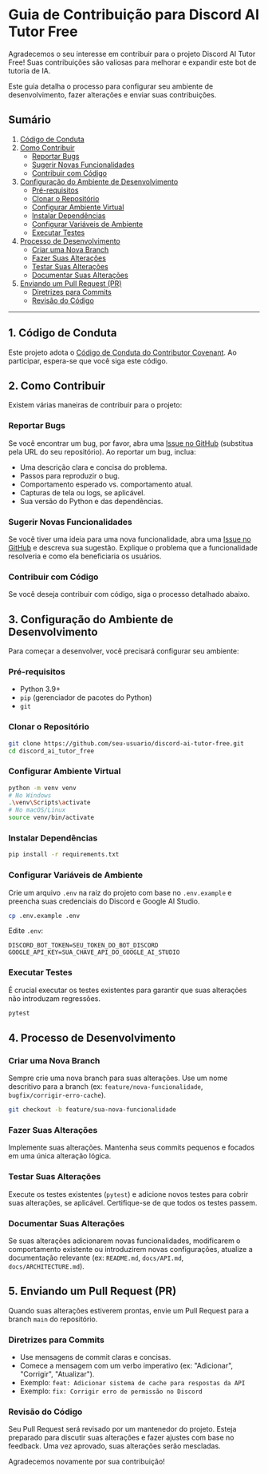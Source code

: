 # Guia de Contribuição para Discord AI Tutor Free

Agradecemos o seu interesse em contribuir para o projeto Discord AI Tutor Free! Suas contribuições são valiosas para melhorar e expandir este bot de tutoria de IA.

Este guia detalha o processo para configurar seu ambiente de desenvolvimento, fazer alterações e enviar suas contribuições.

## Sumário

1.  [Código de Conduta](#1-código-de-conduta)
2.  [Como Contribuir](#2-como-contribuir)
    *   [Reportar Bugs](#reportar-bugs)
    *   [Sugerir Novas Funcionalidades](#sugerir-novas-funcionalidades)
    *   [Contribuir com Código](#contribuir-com-código)
3.  [Configuração do Ambiente de Desenvolvimento](#3-configuração-do-ambiente-de-desenvolvimento)
    *   [Pré-requisitos](#pré-requisitos)
    *   [Clonar o Repositório](#clonar-o-repositório)
    *   [Configurar Ambiente Virtual](#configurar-ambiente-virtual)
    *   [Instalar Dependências](#instalar-dependências)
    *   [Configurar Variáveis de Ambiente](#configurar-variáveis-de-ambiente)
    *   [Executar Testes](#executar-testes)
4.  [Processo de Desenvolvimento](#4-processo-de-desenvolvimento)
    *   [Criar uma Nova Branch](#criar-uma-nova-branch)
    *   [Fazer Suas Alterações](#fazer-suas-alterações)
    *   [Testar Suas Alterações](#testar-suas-alterações)
    *   [Documentar Suas Alterações](#documentar-suas-alterações)
5.  [Enviando um Pull Request (PR)](#5-enviando-um-pull-request-pr)
    *   [Diretrizes para Commits](#diretrizes-para-commits)
    *   [Revisão do Código](#revisão-do-código)

---

## 1. Código de Conduta

Este projeto adota o [Código de Conduta do Contributor Covenant](https://www.contributor-covenant.org/version/2/0/code_of_conduct.html). Ao participar, espera-se que você siga este código.

## 2. Como Contribuir

Existem várias maneiras de contribuir para o projeto:

### Reportar Bugs

Se você encontrar um bug, por favor, abra uma [Issue no GitHub](https://github.com/seu-usuario/discord-ai-tutor-free/issues) (substitua pela URL do seu repositório). Ao reportar um bug, inclua:

-   Uma descrição clara e concisa do problema.
-   Passos para reproduzir o bug.
-   Comportamento esperado vs. comportamento atual.
-   Capturas de tela ou logs, se aplicável.
-   Sua versão do Python e das dependências.

### Sugerir Novas Funcionalidades

Se você tiver uma ideia para uma nova funcionalidade, abra uma [Issue no GitHub](https://github.com/seu-usuario/discord-ai-tutor-free/issues) e descreva sua sugestão. Explique o problema que a funcionalidade resolveria e como ela beneficiaria os usuários.

### Contribuir com Código

Se você deseja contribuir com código, siga o processo detalhado abaixo.

## 3. Configuração do Ambiente de Desenvolvimento

Para começar a desenvolver, você precisará configurar seu ambiente:

### Pré-requisitos

-   Python 3.9+
-   `pip` (gerenciador de pacotes do Python)
-   `git`

### Clonar o Repositório

```bash
git clone https://github.com/seu-usuario/discord-ai-tutor-free.git
cd discord_ai_tutor_free
```

### Configurar Ambiente Virtual

```bash
python -m venv venv
# No Windows
.\venv\Scripts\activate
# No macOS/Linux
source venv/bin/activate
```

### Instalar Dependências

```bash
pip install -r requirements.txt
```

### Configurar Variáveis de Ambiente

Crie um arquivo `.env` na raiz do projeto com base no `.env.example` e preencha suas credenciais do Discord e Google AI Studio.

```bash
cp .env.example .env
```

Edite `.env`:

```
DISCORD_BOT_TOKEN=SEU_TOKEN_DO_BOT_DISCORD
GOOGLE_API_KEY=SUA_CHAVE_API_DO_GOOGLE_AI_STUDIO
```

### Executar Testes

É crucial executar os testes existentes para garantir que suas alterações não introduzam regressões.

```bash
pytest
```

## 4. Processo de Desenvolvimento

### Criar uma Nova Branch

Sempre crie uma nova branch para suas alterações. Use um nome descritivo para a branch (ex: `feature/nova-funcionalidade`, `bugfix/corrigir-erro-cache`).

```bash
git checkout -b feature/sua-nova-funcionalidade
```

### Fazer Suas Alterações

Implemente suas alterações. Mantenha seus commits pequenos e focados em uma única alteração lógica.

### Testar Suas Alterações

Execute os testes existentes (`pytest`) e adicione novos testes para cobrir suas alterações, se aplicável. Certifique-se de que todos os testes passem.

### Documentar Suas Alterações

Se suas alterações adicionarem novas funcionalidades, modificarem o comportamento existente ou introduzirem novas configurações, atualize a documentação relevante (ex: `README.md`, `docs/API.md`, `docs/ARCHITECTURE.md`).

## 5. Enviando um Pull Request (PR)

Quando suas alterações estiverem prontas, envie um Pull Request para a branch `main` do repositório.

### Diretrizes para Commits

-   Use mensagens de commit claras e concisas.
-   Comece a mensagem com um verbo imperativo (ex: "Adicionar", "Corrigir", "Atualizar").
-   Exemplo: `feat: Adicionar sistema de cache para respostas da API`
-   Exemplo: `fix: Corrigir erro de permissão no Discord`

### Revisão do Código

Seu Pull Request será revisado por um mantenedor do projeto. Esteja preparado para discutir suas alterações e fazer ajustes com base no feedback. Uma vez aprovado, suas alterações serão mescladas.

Agradecemos novamente por sua contribuição!
